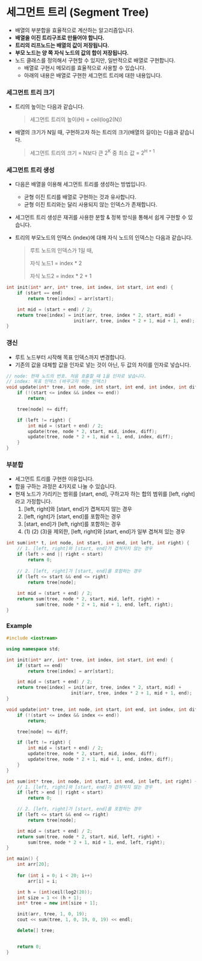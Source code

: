 # 세그먼트 트리 (Segment Tree)

* 배열의 부분합을 효율적으로 계산하는 알고리즘입니다.
* **배열을 이진 트리구조로 만들어야 합니다.**
* **트리의 리프노드는 배열의 값이 저장됩니다.**
* **부모 노드는 양 쪽 자식 노드의 값의 합이 저장됩니다.**
* 노드 클래스를 정의해서 구현할 수 있지만, 일반적으로 배열로 구현합니다.
  * 배열로 구현시 메모리를 효율적으로 사용할 수 있습니다.
  * 아래의 내용은 배열로 구현한 세그먼트 트리에 대한 내용입니다.



### 세그먼트 트리 크기

* 트리의 높이는 다음과 같습니다.

  > 세그먼트 트리의 높이(H) = ceil(log2(N))

* 배열의 크기가 N일 때, 구현하고자 하는 트리의 크기(배열의 길이)는 다음과 같습니다.

	> 세그먼트 트리의 크기 = N보다 큰 2<sup>K</sup> 중 최소 값 = 2<sup>H + 1</sup>



### 세그먼트 트리 생성

* 다음은 배열을 이용해 세그먼트 트리를 생성하는 방법입니다.
  * 균형 이진 트리를 배열로 구현하는 것과 유사합니다.
  * 균형 이진 트리와는 달리 사용되지 않는 인덱스가 존재합니다.

* 세그먼트 트리 생성은 재귀를 사용한 분할 & 정복 방식을 통해서 쉽게 구현할 수 있습니다.

* 트리의 부모노드의 인덱스 (index)에 대해 자식 노드의 인덱스는  다음과 같습니다.

  > 루트 노드의 인덱스가 1일 때,
  >
  > 자식 노드1 = index * 2
  >
  > 자식 노드2 = index * 2 + 1

```c++
int init(int* arr, int* tree, int index, int start, int end) {
	if (start == end)
		return tree[index] = arr[start];

	int mid = (start + end) / 2;
	return tree[index] = init(arr, tree, index * 2, start, mid) +
						 init(arr, tree, index * 2 + 1, mid + 1, end);
}
```



### 갱신

* 루트 노드부터 시작해 목표 인덱스까지 변경합니다.
* 기존의 값을 대체할 값을 인자로 넣는 것이 아닌, 두 값의 차이를 인자로 넣습니다.

```c++
// node: 현재 노드의 번호. 처음 호출할 때 1을 인자로 넣습니다.
// index: 목표 인덱스 (바꾸고자 하는 인덱스)
void update(int* tree, int node, int start, int end, int index, int diff) {
	if (!(start <= index && index <= end))
		return;

	tree[node] += diff;

	if (left != right) {
		int mid = (start + end) / 2;
		update(tree, node * 2, start, mid, index, diff);
		update(tree, node * 2 + 1, mid + 1, end, index, diff);
	}
}
```



### 부분합

* 세그먼트 트리를 구현한 이유입니다.
* 합을 구하는 과정은 4가지로 나눌 수 있습니다. 
* 현재 노드가 가리키는 범위를 [start, end], 구하고자 하는 합의 범위를 [left, right]라고 가정합니다.
  1. [left, right]와 [start, end]가 겹쳐지지 않는 경우
  2. [left, right]가 [start, end]를 포함하는 경우
  3. [start, end]가 [left, right]를 포함하는 경우
  4. (1) (2) (3)을 제외한, [left, right]와 [start, end]가 일부 겹쳐져 있는 경우

```c++
int sum(int* t, int node, int start, int end, int left, int right) {
    // 1. [left, right]와 [start, end]가 겹쳐지지 않는 경우
    if (left > end || right < start)
        return 0;
    
    // 2. [left, right]가 [start, end]를 포함하는 경우
    if (left <= start && end <= right)
        return tree[node];
    
    int mid = (start + end) / 2;
    return sum(tree, node * 2, start, mid, left, right) + 
           sum(tree, node * 2 + 1, mid + 1, end, left, right);
}
```



### Example

```c++
#include <iostream>

using namespace std;

int init(int* arr, int* tree, int index, int start, int end) {
	if (start == end)
		return tree[index] = arr[start];

	int mid = (start + end) / 2;
	return tree[index] = init(arr, tree, index * 2, start, mid) +
						init(arr, tree, index * 2 + 1, mid + 1, end);
}

void update(int* tree, int node, int start, int end, int index, int diff) {
	if (!(start <= index && index <= end))
		return;

	tree[node] += diff;

	if (left != right) {
		int mid = (start + end) / 2;
		update(tree, node * 2, start, mid, index, diff);
		update(tree, node * 2 + 1, mid + 1, end, index, diff);
	}
}

int sum(int* tree, int node, int start, int end, int left, int right) {
	// 1. [left, right]와 [start, end]가 겹쳐지지 않는 경우
	if (left > end || right < start)
		return 0;

	// 2. [left, right]가 [start, end]를 포함하는 경우
	if (left <= start && end <= right)
		return tree[node];

	int mid = (start + end) / 2;
	return sum(tree, node * 2, start, mid, left, right) +
		sum(tree, node * 2 + 1, mid + 1, end, left, right);
}

int main() {
	int arr[20];
	
	for (int i = 0; i < 20; i++)
		arr[i] = i;

	int h = (int)ceil(log2(20));
	int size = 1 << (h + 1);
	int* tree = new int[size + 1];

	init(arr, tree, 1, 0, 19);
	cout << sum(tree, 1, 0, 19, 0, 19) << endl;

	delete[] tree;


	return 0;
}
```

